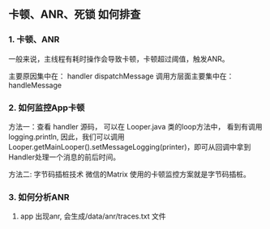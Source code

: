 ## 卡顿、ANR、死锁 如何排查
### 1. 卡顿、ANR
一般来说，主线程有耗时操作会导致卡顿，卡顿超过阈值，触发ANR。

主要原因集中在： handler  dispatchMessage
调用方层面主要集中在： handleMessage

### 2. 如何监控App卡顿
方法一：查看 handler 源码， 可以在 Looper.java 类的loop方法中， 看到有调用 logging.println, 因此，我们可以调用
Looper.getMainLooper().setMessageLogging(printer)，即可从回调中拿到Handler处理一个消息的前后时间。

方法二: 字节码插桩技术
微信的Matrix 使用的卡顿监控方案就是字节码插桩。

### 3. 如何分析ANR
1. app 出现anr, 会生成/data/anr/traces.txt 文件